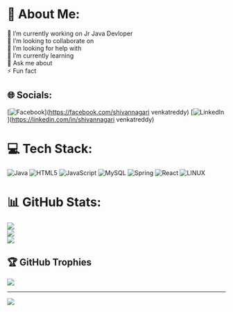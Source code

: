 # 💫 About Me:
🔭 I’m currently working on Jr Java Devloper <br>👯 I’m looking to collaborate on<br>🤝 I’m looking for help with<br>🌱 I’m currently learning<br>💬 Ask me about<br>⚡ Fun fact


## 🌐 Socials:
[![Facebook](https://img.shields.io/badge/Facebook-%231877F2.svg?logo=Facebook&logoColor=white)](https://facebook.com/shivannagari venkatreddy) [![LinkedIn](https://img.shields.io/badge/LinkedIn-%230077B5.svg?logo=linkedin&logoColor=white)](https://linkedin.com/in/shivannagari venkatreddy) 

# 💻 Tech Stack:
![Java](https://img.shields.io/badge/java-%23ED8B00.svg?style=for-the-badge&logo=java&logoColor=white) ![HTML5](https://img.shields.io/badge/html5-%23E34F26.svg?style=for-the-badge&logo=html5&logoColor=white) ![JavaScript](https://img.shields.io/badge/javascript-%23323330.svg?style=for-the-badge&logo=javascript&logoColor=%23F7DF1E) ![MySQL](https://img.shields.io/badge/mysql-%2300f.svg?style=for-the-badge&logo=mysql&logoColor=white) ![Spring](https://img.shields.io/badge/spring-%236DB33F.svg?style=for-the-badge&logo=spring&logoColor=white) ![React](https://img.shields.io/badge/react-%2320232a.svg?style=for-the-badge&logo=react&logoColor=%2361DAFB) ![LINUX](https://img.shields.io/badge/Linux-FCC624?style=for-the-badge&logo=linux&logoColor=black)
# 📊 GitHub Stats:
![](https://github-readme-stats.vercel.app/api?username=Venkat_17&theme=dark&hide_border=false&include_all_commits=false&count_private=false)<br/>
![](https://github-readme-streak-stats.herokuapp.com/?user=Venkat_17&theme=dark&hide_border=false)<br/>
![](https://github-readme-stats.vercel.app/api/top-langs/?username=Venkat_17&theme=dark&hide_border=false&include_all_commits=false&count_private=false&layout=compact)

## 🏆 GitHub Trophies
![](https://github-profile-trophy.vercel.app/?username=Venkat_17&theme=radical&no-frame=false&no-bg=true&margin-w=4)

---
[![](https://visitcount.itsvg.in/api?id=Venkat_17&icon=0&color=0)](https://visitcount.itsvg.in)

<!-- Proudly created with GPRM ( https://gprm.itsvg.in ) -->
